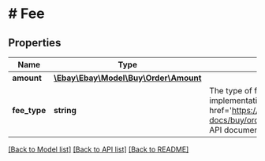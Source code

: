 # # Fee

## Properties

Name | Type | Description | Notes
------------ | ------------- | ------------- | -------------
**amount** | [**\Ebay\Ebay\Model\Buy\Order\Amount**](Amount.md) |  | [optional]
**fee_type** | **string** | The type of fee associated with the line item. For implementation help, refer to &lt;a href&#x3D;&#39;https://developer.ebay.com/api-docs/buy/order/types/gct:FeeEnum&#39;&gt;eBay API documentation&lt;/a&gt; | [optional]

[[Back to Model list]](../../README.md#models) [[Back to API list]](../../README.md#endpoints) [[Back to README]](../../README.md)
